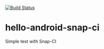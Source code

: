 [![Build Status](https://snap-ci.com/renato-almeida/hello-android-snap-ci/branch/master/build_image)](https://snap-ci.com/renato-almeida/hello-android-snap-ci/branch/master)

# hello-android-snap-ci
Simple test with Snap-CI
